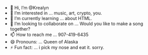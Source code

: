 - 👋 Hi, I’m @Krealyn
- 👀 I’m interested in ... music, art, crypto, you.
- 🌱 I’m currently learning ... about HTML.
- 💞️ I’m looking to collaborate on ... Would you like to make a song together?
- 📫 How to reach me ... 907-419-6435
- 😄 Pronouns: ... Queen of Alaska
- ⚡ Fun fact: ... i pick my nose and eat it. sorry.

<!---
Krealyn/Krealyn is a ✨ special ✨  because its `README.md` (this file) [I am a lovely Redhead with a beautiful soul. You may not have my spirit, but would you like to make a deal for my soul.] --->
